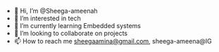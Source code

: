 - 👋 Hi, I’m @Sheega-ameenah
- 👀 I’m interested in tech
- 🌱 I’m currently learning Embedded systems
- 💞️ I’m looking to collaborate on projects
- 📫 How to reach me  sheegaamina@gmail.com, sheega-ameena@IG

<!---
Sheega-ameenah/Sheega-ameenah is a ✨ special ✨ repository because its `README.md` (this file) appears on your GitHub profile.
You can click the Preview link to take a look at your changes.
--->
